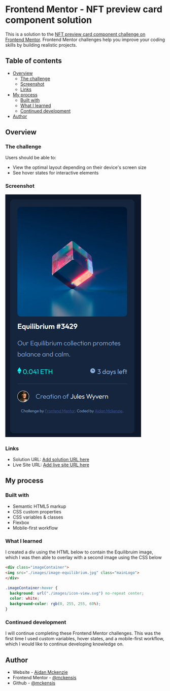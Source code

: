# Frontend Mentor - NFT preview card component solution

This is a solution to the [NFT preview card component challenge on Frontend Mentor](https://www.frontendmentor.io/challenges/nft-preview-card-component-SbdUL_w0U). Frontend Mentor challenges help you improve your coding skills by building realistic projects. 

## Table of contents

- [Overview](#overview)
  - [The challenge](#the-challenge)
  - [Screenshot](#screenshot)
  - [Links](#links)
- [My process](#my-process)
  - [Built with](#built-with)
  - [What I learned](#what-i-learned)
  - [Continued development](#continued-development)
- [Author](#author)

## Overview

### The challenge

Users should be able to:

- View the optimal layout depending on their device's screen size
- See hover states for interactive elements

### Screenshot

![](./screenshot.png)

### Links

- Solution URL: [Add solution URL here](https://mckensis.github.io/nft-preview-card-component/index.html)
- Live Site URL: [Add live site URL here](https://mckensis.github.io/)

## My process

### Built with

- Semantic HTML5 markup
- CSS custom properties
- CSS variables & classes
- Flexbox
- Mobile-first workflow

### What I learned

I created a div using the HTML below to contain the Equilibruim image, which I was then able to overlay with a second image using the CSS below

```html
<div class="imageContainer">
<img src="./images/image-equilibrium.jpg" class="mainLogo">
</div>
```

```css
.imageContainer:hover {
  background: url("./images/icon-view.svg") no-repeat center;
  color: white;
  background-color: rgb(0, 255, 255, 60%);
}
```

### Continued development

I will continue completing these Frontend Mentor challenges. This was the first time I used custom variables, hover states, and a mobile-first workflow, which I would like to continue developing knowledge on.

## Author

- Website - [Aidan Mckenzie](https://mckensis.github.io/)
- Frontend Mentor - [@mckensis](https://www.frontendmentor.io/profile/mckensis)
- Github - [@mckensis](https://github.com/mckensis)
